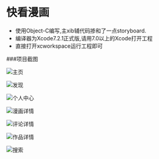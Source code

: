 # 快看漫画

- 使用Object-C编写,主xib辅代码掺和了一点storyboard.
- 编译器为Xcode7.2.1正式版,请用7.0以上的Xcode打开工程
- 直接打开xcworkspace运行工程即可

###项目截图

![主页](https://github.com/NSDengChen/Kuaikan/blob/master/%E9%A1%B9%E7%9B%AE%E6%88%AA%E5%9B%BE/%E4%B8%BB%E9%A1%B5.png?raw=true)

![发现](https://github.com/NSDengChen/Kuaikan/blob/master/%E9%A1%B9%E7%9B%AE%E6%88%AA%E5%9B%BE/%E5%8F%91%E7%8E%B0.png?raw=true)

![个人中心](https://github.com/NSDengChen/Kuaikan/blob/master/%E9%A1%B9%E7%9B%AE%E6%88%AA%E5%9B%BE/%E4%B8%AA%E4%BA%BA%E4%B8%AD%E5%BF%83.png?raw=true)

![漫画详情](https://github.com/NSDengChen/Kuaikan/blob/master/%E9%A1%B9%E7%9B%AE%E6%88%AA%E5%9B%BE/%E6%BC%AB%E7%94%BB%E8%AF%A6%E6%83%85.png?raw=true)

![评论详情](https://github.com/NSDengChen/Kuaikan/blob/master/%E9%A1%B9%E7%9B%AE%E6%88%AA%E5%9B%BE/%E8%AF%84%E8%AE%BA%E8%AF%A6%E6%83%85.png?raw=true)

![作品详情](https://github.com/NSDengChen/Kuaikan/blob/master/%E9%A1%B9%E7%9B%AE%E6%88%AA%E5%9B%BE/%E4%BD%9C%E5%93%81%E8%AF%A6%E6%83%85.png?raw=true)

![搜索](https://github.com/NSDengChen/Kuaikan/blob/master/%E9%A1%B9%E7%9B%AE%E6%88%AA%E5%9B%BE/%E6%90%9C%E7%B4%A2.png?raw=true)

